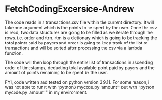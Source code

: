 # FetchCodingExcersice-Andrew

The code reads in a transactions.csv file within the current directory. 
It will take one argument which is the points to be spent by the user. Once the csv is read, two data structures are going to be filled as we iterate through the rows, i.e. order and rtrn. rtrn is a dictionary which is going to be tracking the total points paid by payers and order is going to keep track of the list of transactions and will be sorted after processing the csv via a lambda function. 

The code will then loop through the entire list of transactions in ascending order of timestamps, deducting total available point paid by payers and the amount of points remaining to be spent by the user. 

FYI, code written and tested on python version 3.9.11.
For some reason, i was not able to run it with "python3 mycode.py 'amount'" but with "python mycode.py 'amount'" in my environment.